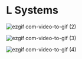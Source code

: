 # L Systems


 
![ezgif com-video-to-gif (2)](https://github.com/jyblackshaw/L-Systems/assets/68715353/5c286ec2-1c95-42e7-bfad-05969691dbb3)

![ezgif com-video-to-gif (3)](https://github.com/jyblackshaw/L-Systems/assets/68715353/c4d31316-1246-48ac-88bb-e598772550f3)

![ezgif com-video-to-gif (4)](https://github.com/jyblackshaw/L-Systems/assets/68715353/0f8cb1dd-749f-46e0-bf3e-084b9181e3cb)

